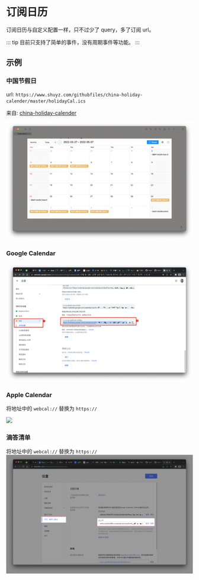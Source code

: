 # 订阅日历

订阅日历与自定义配置一样，只不过少了 query，多了订阅 url。

::: tip
目前只支持了简单的事件，没有周期事件等功能。
:::

## 示例

### 中国节假日

url: `https://www.shuyz.com/githubfiles/china-holiday-calender/master/holidayCal.ics`

来自: [china-holiday-calender](https://github.com/lanceliao/china-holiday-calender)

![](../../../screenshots/chinaHoliday.png)

### Google Calendar

![](../../../screenshots/googleCalendar.png)

### Apple Calendar

将地址中的 `webcal://` 替换为 `https://`

![](../../../screenshots/appleCalendar.gif)

### 滴答清单

将地址中的 `webcal://` 替换为 `https://`
![](../../../screenshots/didaCalendar.png)